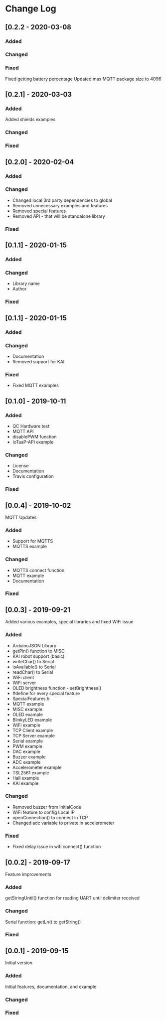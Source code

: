 # Change Log

## [0.2.2 - 2020-03-08
   
### Added
 
### Changed
   
### Fixed

Fixed getting battery percentage
Updated max MQTT package size to 4096

## [0.2.1] - 2020-03-03
   
### Added

Added shields examples
 
### Changed
   
### Fixed

## [0.2.0] - 2020-02-04
   
### Added
 
### Changed

- Changed local 3rd party dependencies to global
- Removed unnecessary examples and features 
- Removed special features
- Removed API - that will be standalone library
   
### Fixed

## [0.1.1] - 2020-01-15
   
### Added
 
### Changed

- Library name
- Author
   
### Fixed

## [0.1.1] - 2020-01-15
   
### Added
 
### Changed

- Documentation
- Removed support for KAI
   
### Fixed

- Fixed MQTT examples

## [0.1.0] - 2019-10-11
   
### Added

- QC Hardware test
- MQTT API
- disablePWM function
- IoTaaP-API example
 
### Changed

- License
- Documentation
- Travis configuration
   
### Fixed

## [0.0.4] - 2019-10-02
  
MQTT Updates
 
### Added

- Support for MQTTS
- MQTTS example
 
### Changed

- MQTTS connect function
- MQTT example
- Documentation
   
### Fixed
 

## [0.0.3] - 2019-09-21
  
Added various examples, special libraries and fixed WiFi issue
 
### Added

- ArduinoJSON Library
- getPin() function to MISC
- KAI robot support (basic)
- writeChar() to Serial
- isAvailable() to Serial
- readChar() to Serial
- WiFi client
- WiFi server
- OLED brightness function - setBrightness()
- #define for every special feature
- SpecialFeatures.h
- MQTT example
- MISC example
- OLED example
- BlinkyLED example
- WiFi example
- TCP Client example
- TCP Server example
- Serial example
- PWM example
- DAC example
- Buzzer example
- ADC example
- Accelerometer example
- TSL2561 example
- Hall example
- KAI example
 
### Changed

- Removed buzzer from InitialCode
- WiFi feature to config Local IP
- openConnection() to connect in TCP
- Changed adc variable to private in accelerometer
   
### Fixed

- Fixed delay issue in wifi connect() function

## [0.0.2] - 2019-09-17
  
Feature improvements
 
### Added

getStringUntil() function for reading UART until delimiter received
 
### Changed

Serial function: getLn() to getString() 
   
### Fixed
     
## [0.0.1] - 2019-09-15
  
Initial version
 
### Added

Initial features, documentation, and example.
 
### Changed
   
### Fixed
 